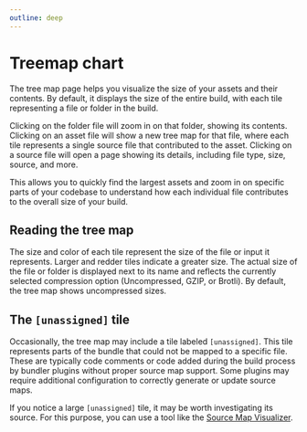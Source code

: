 ```yaml
---
outline: deep
---
```


# Treemap chart

The tree map page helps you visualize the size of your assets and their contents. By default, it displays the size of the entire build, with each tile representing a file or folder in the build.

<CustomImage
  src="/treemap.jpg"
  alt="Tree map chart for a folder containing multiple folders and files from the Sonda project itself"
  caption="Tree map chart of the Sonda project itself"
/>

Clicking on the folder file will zoom in on that folder, showing its contents. Clicking on an asset file will show a new tree map for that file, where each tile represents a single source file that contributed to the asset. Clicking on a source file will open a page showing its details, including file type, size, source, and more.

This allows you to quickly find the largest assets and zoom in on specific parts of your codebase to understand how each individual file contributes to the overall size of your build.

## Reading the tree map

The size and color of each tile represent the size of the file or input it represents. Larger and redder tiles indicate a greater size. The actual size of the file or folder is displayed next to its name and reflects the currently selected compression option (Uncompressed, GZIP, or Brotli). By default, the tree map shows uncompressed sizes.

<CustomImage
  src="/sizes-switcher.jpg"
  alt="Switches containing three options - Uncompressed, GZIP, and Brotli"
  caption="Dropdown is only available if the compression settings are enabled"
/>

## The `[unassigned]` tile

Occasionally, the tree map may include a tile labeled `[unassigned]`. This tile represents parts of the bundle that could not be mapped to a specific file. These are typically code comments or code added during the build process by bundler plugins without proper source map support. Some plugins may require additional configuration to correctly generate or update source maps.

If you notice a large `[unassigned]` tile, it may be worth investigating its source. For this purpose, you can use a tool like the [Source Map Visualizer](https://evanw.github.io/source-map-visualization/).
